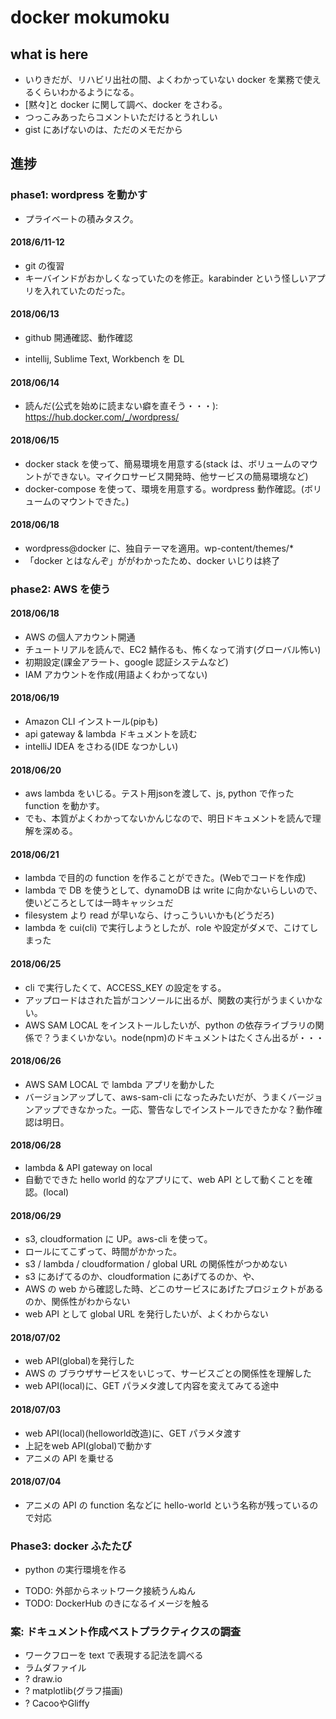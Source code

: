 # docker mokumoku

## what is here

* いりきだが、リハビリ出社の間、よくわかっていない docker を業務で使えるくらいわかるようになる。
* [黙々]と docker に関して調べ、docker をさわる。
* つっこみあったらコメントいただけるとうれしい
* gist にあげないのは、ただのメモだから

## 進捗

### phase1: wordpress を動かす

* プライベートの積みタスク。

#### 2018/6/11-12
<!-- - 読んだ: https://thinkit.co.jp/story/2015/07/29/5382 -->
 - git の復習
 - キーバインドがおかしくなっていたのを修正。karabinder という怪しいアプリを入れていたのだった。
#### 2018/06/13
 - github 開通確認、動作確認
<!-- - 読んだ:  https://www.osscons.jp/cloud/%E3%83%80%E3%82%A6%E3%83%B3%E3%83%AD%E3%83%BC%E3%83%89/?action=common_download_main&upload_id=698
 - 読んだ: https://www.slideshare.net/zembutsu/docker-container-image-command-introduction-2017-03 -->
 - intellij, Sublime Text, Workbench を DL
<!-- - 読んだが古かった: https://tech.recruit-mp.co.jp/infrastructure/post-11266/ -->

#### 2018/06/14
<!-- - 読んだ: https://ginpen.com/2017/11/08/docker-official-wordpress/ -->
 - 読んだ(公式を始めに読まない癖を直そう・・・): https://hub.docker.com/_/wordpress/
#### 2018/06/15
<!--  - 読んだ(docker stack とは): https://qiita.com/takyam/items/058865f1e1fb185e9fc4
- 読んだ: http://naremo.jp/2016/11/docker-wordpress/, https://www.kimurak.net/wordpress/wordpress/2505/ -->
- docker stack を使って、簡易環境を用意する(stack は、ボリュームのマウントができない。マイクロサービス開発時、他サービスの簡易環境など)
- docker-compose を使って、環境を用意する。wordpress 動作確認。(ボリュームのマウントできた。)

#### 2018/06/18
<!-- - 読んだ: https://www.webprofessional.jp/wordpress-theme-automation-with-gulp/ -->
- wordpress@docker に、独自テーマを適用。wp-content/themes/*
- 「docker とはなんぞ」ががわかったため、docker いじりは終了

### phase2: AWS を使う

#### 2018/06/18
- AWS の個人アカウント開通
- チュートリアルを読んで、EC2 鯖作るも、怖くなって消す(グローバル怖い)
- 初期設定(課金アラート、google 認証システムなど)
- IAM アカウントを作成(用語よくわかってない)

#### 2018/06/19
- Amazon CLI インストール(pipも)
- api gateway & lambda ドキュメントを読む
- intelliJ IDEA をさわる(IDE なつかしい)

#### 2018/06/20
- aws lambda をいじる。テスト用jsonを渡して、js, python で作った function を動かす。
- でも、本質がよくわかってないかんじなので、明日ドキュメントを読んで理解を深める。

#### 2018/06/21
- lambda で目的の function を作ることができた。(Webでコードを作成)
- lambda で DB を使うとして、dynamoDB は write に向かないらしいので、使いどころとしては一時キャッシュだ
- filesystem より read が早いなら、けっこういいかも(どうだろ)
- lambda を cui(cli) で実行しようとしたが、role や設定がダメで、こけてしまった

#### 2018/06/25
- cli で実行したくて、ACCESS_KEY の設定をする。
- アップロードはされた旨がコンソールに出るが、関数の実行がうまくいかない。
- AWS SAM LOCAL をインストールしたいが、python の依存ライブラリの関係で？うまくいかない。node(npm)のドキュメントはたくさん出るが・・・

#### 2018/06/26
- AWS SAM LOCAL で lambda アプリを動かした
- バージョンアップして、aws-sam-cli になったみたいだが、うまくバージョンアップできなかった。一応、警告なしでインストールできたかな？動作確認は明日。

#### 2018/06/28
- lambda & API gateway on local
- 自動でできた hello world 的なアプリにて、web API として動くことを確認。(local)

#### 2018/06/29
- s3, cloudformation に UP。aws-cli を使って。
- ロールにてこずって、時間がかかった。
- s3 / lambda / cloudformation / global URL の関係性がつかめない
- s3 にあげてるのか、cloudformation にあげてるのか、や、
- AWS の web から確認した時、どこのサービスにあげたプロジェクトがあるのか、関係性がわからない
- web API として global URL を発行したいが、よくわからない

#### 2018/07/02
- web API(global)を発行した
- AWS の ブラウザサービスをいじって、サービスごとの関係性を理解した
- web API(local)に、GET パラメタ渡して内容を変えてみてる途中

#### 2018/07/03
- web API(local)(helloworld改造)に、GET パラメタ渡す
- 上記をweb API(global)で動かす
- アニメの API を乗せる

#### 2018/07/04
- アニメの API の function 名などに hello-world という名称が残っているので対応

### Phase3: docker ふたたび
- python の実行環境を作る
* TODO: 外部からネットワーク接続うんぬん
* TODO: DockerHub のきになるイメージを触る

### 案: ドキュメント作成ベストプラクティクスの調査
* ワークフローを text で表現する記法を調べる
* ラムダファイル
* ? draw.io
* ? matplotlib(グラフ描画)
* ? CacooやGliffy
